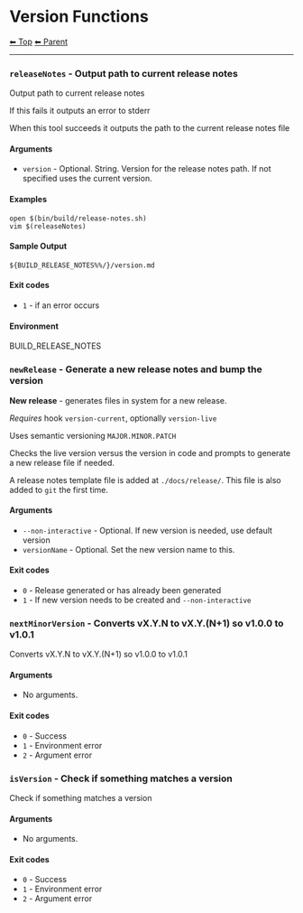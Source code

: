 # Version Functions

<!-- TEMPLATE header 2 -->
[⬅ Top](index.md) [⬅ Parent ](../index.md)
<hr />

### `releaseNotes` - Output path to current release notes

Output path to current release notes

If this fails it outputs an error to stderr

When this tool succeeds it outputs the path to the current release notes file


#### Arguments

- `version` - Optional. String. Version for the release notes path. If not specified uses the current version.

#### Examples

    open $(bin/build/release-notes.sh)
    vim $(releaseNotes)

#### Sample Output

    ${BUILD_RELEASE_NOTES%%/}/version.md
    

#### Exit codes

- `1` - if an error occurs

#### Environment

BUILD_RELEASE_NOTES
### `newRelease` - Generate a new release notes and bump the version

**New release** - generates files in system for a new release.

*Requires* hook `version-current`, optionally `version-live`

Uses semantic versioning `MAJOR.MINOR.PATCH`

Checks the live version versus the version in code and prompts to
generate a new release file if needed.

A release notes template file is added at `./docs/release/`. This file is
also added to `git` the first time.

#### Arguments

- `--non-interactive` - Optional. If new version is needed, use default version
- `versionName` - Optional. Set the new version name to this.

#### Exit codes

- `0` - Release generated or has already been generated
- `1` - If new version needs to be created and `--non-interactive`
### `nextMinorVersion` - Converts vX.Y.N to vX.Y.(N+1) so v1.0.0 to v1.0.1

Converts vX.Y.N to vX.Y.(N+1) so v1.0.0 to v1.0.1

#### Arguments

- No arguments.

#### Exit codes

- `0` - Success
- `1` - Environment error
- `2` - Argument error
### `isVersion` - Check if something matches a version

Check if something matches a version

#### Arguments

- No arguments.

#### Exit codes

- `0` - Success
- `1` - Environment error
- `2` - Argument error
